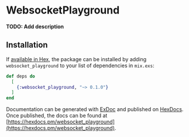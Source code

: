 # WebsocketPlayground

**TODO: Add description**

## Installation

If [available in Hex](https://hex.pm/docs/publish), the package can be installed
by adding `websocket_playground` to your list of dependencies in `mix.exs`:

```elixir
def deps do
  [
    {:websocket_playground, "~> 0.1.0"}
  ]
end
```

Documentation can be generated with [ExDoc](https://github.com/elixir-lang/ex_doc)
and published on [HexDocs](https://hexdocs.pm). Once published, the docs can
be found at [https://hexdocs.pm/websocket_playground](https://hexdocs.pm/websocket_playground).

